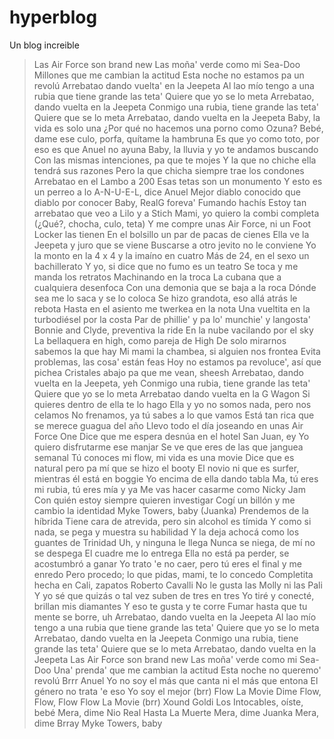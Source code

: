 # hyperblog
Un blog increible
>Las Air Force son brand new
Las moña' verde como mi Sea-Doo
Millones que me cambian la actitud
Esta noche no estamos pa un revolú
Arrebatao dando vuelta' en la Jeepeta
Al lao mío tengo a una rubia que tiene grande las teta'
Quiere que yo se lo meta
Arrebatao, dando vuelta en la Jeepeta
Conmigo una rubia, tiene grande las teta'
Quiere que se lo meta
Arrebatao, dando vuelta en la Jeepeta
Baby, la vida es solo una
¿Por qué no hacemos una porno como Ozuna?
Bebé, dame ese culo, porfa, quítame la hambruna
Es que yo como toto, por eso es que Anuel no ayuna
Baby, la lluvia y yo te andamos buscando
Con las mismas intenciones, pa que te mojes
Y la que no chiche ella tendrá sus razones
Pero la que chicha siempre trae los condones
Arrebatao en el Lambo a 200
Esas tetas son un monumento
Y esto es un perreo a lo A-N-U-E-L, dice Anuel
Mejor diablo conocido que diablo por conocer
Baby, RealG foreva'
Fumando hachís
Estoy tan arrebatao que veo a Lilo y a Stich
Mami, yo quiero la combi completa
(¿Qué?, chocha, culo, teta)
Y me compre unas Air Force, ni un Foot Locker las tienen
En el bolsillo un par de pacas de cienes
Ella ve la Jeepeta y juro que se viene
Buscarse a otro jevito no le conviene
Yo la monto en la 4 x 4 y la imaíno en cuatro
Más de 24, en el sexo un bachillerato
Y yo, si dice que no fumo es un teatro
Se toca y me manda los retratos
Machinando en la troca
La cubana que a cualquiera desenfoca
Con una demonia que se baja a la roca
Dónde sea me lo saca y se lo coloca
Se hizo grandota, eso allá atrás le rebota
Hasta en el asiento me twerkea en la nota
Una vueltita en la turbodiésel por la costa
Par de phillie' y pa lo' munchie' y langosta'
Bonnie and Clyde, preventiva la ride
En la nube vacilando por el sky
La bellaquera en high, como pareja de High
De solo mirarnos sabemos la que hay
Mi mami la chambea, si alguien nos frontea
Evita problemas, las cosa' están feas
Hoy no estamos pa revoluce', así que pichea
Cristales abajo pa que me vean, sheesh
Arrebatao, dando vuelta en la Jeepeta, yeh
Conmigo una rubia, tiene grande las teta'
Quiere que yo se lo meta
Arrebatao dando vuelta en la G Wagon
Si quieres dentro de ella te lo hago
Ella y yo no somos nada, pero nos celamos
No frenamos, ya tú sabes a lo que vamos
Está tan rica que se merece guagua del año
Llevo todo el día joseando en unas Air Force One
Dice que me espera desnúa en el hotel San Juan, ey
Yo quiero disfrutarme ese manjar
Se ve que eres de las que janguea semanal
Tú conoces mi flow, mi vida es una movie
Dice que es natural pero pa mí que se hizo el booty
El novio ni que es surfer, mientras él está en boggie
Yo encima de ella dando tabla
Ma, tú eres mi rubia, tú eres mía y ya
Me vas hacer casarme como Nicky Jam
Con quién estoy siempre quieren investigar
Cogí un billón y me cambio la identidad
Myke Towers, baby (Juanka)
Prendemos de la híbrida
Tiene cara de atrevida, pero sin alcohol es tímida
Y como si nada, se pega y muestra su habilidad
Y la deja achocá como los guantes de Trinidad
Uh, y ninguna le llega
Nunca se niega, de mí no se despega
El cuadre me lo entrega
Ella no está pa perder, se acostumbró a ganar
Yo trato 'e no caer, pero tú eres el final y me enredo
Pero procedo; lo que pidas, mami, te lo concedo
Completita hecha en Cali, zapatos Roberto Cavalli
No le gusta las Molly ni las Pali
Y yo sé que quizás o tal vez suben de tres en tres
Yo tiré y conecté, brillan mis diamantes
Y eso te gusta y te corre
Fumar hasta que tu mente se borre, uh
Arrebatao, dando vuelta en la Jeepeta
Al lao mío tengo a una rubia que tiene grande las teta'
Quiere que yo se lo meta
Arrebatao, dando vuelta en la Jeepeta
Conmigo una rubia, tiene grande las teta'
Quiere que se lo meta
Arrebatao, dando vuelta en la Jeepeta
Las Air Force son brand new
Las moña' verde como mi Sea-Doo
Una' prenda' que me cambian la actitud
Esta noche no queremo' revolú
Brrr Anuel
Yo no soy el más que canta ni el más que entona
El género no trata 'e eso
Yo soy el mejor (brr)
Flow La Movie
Dime Flow, Flow, Flow
Flow La Movie (brr)
Xound
Goldi
Los Intocables, oíste, bebé
Mera, dime Nio
Real Hasta La Muerte
Mera, dime Juanka
Mera, dime Brray
Myke Towers, baby
